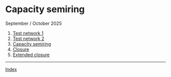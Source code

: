 # Capacity semiring
September / October 2025

1. [Test network 1](semiT1.md)
2. [Test network 2](semiT2.md)
1. [Capacity semiring](semiring.md)
2. [Closure](closure.md)
3. [Extended closure](closurex.md)

<hr />

[Index](../README.md)

